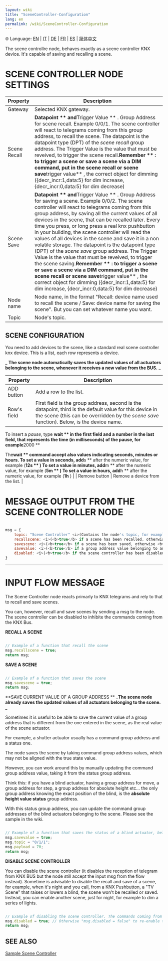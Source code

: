 ```yaml
---
layout: wiki
title: "SceneController-Configuration"
lang: en
permalink: /wiki/SceneController-Configuration
---
```

🌐 Language: [EN](https://supergiovane.github.io/node-red-contrib-knx-ultimate/wiki/SceneController-Configuration) | [IT](https://supergiovane.github.io/node-red-contrib-knx-ultimate/wiki/it-SceneController-Configuration) | [DE](https://supergiovane.github.io/node-red-contrib-knx-ultimate/wiki/de-SceneController-Configuration) | [FR](https://supergiovane.github.io/node-red-contrib-knx-ultimate/wiki/fr-SceneController-Configuration) | [ES](https://supergiovane.github.io/node-red-contrib-knx-ultimate/wiki/es-SceneController-Configuration) | [简体中文](https://supergiovane.github.io/node-red-contrib-knx-ultimate/wiki/zh-CN-SceneController-Configuration)

The scene controllre node, behaves exactly as a scene controller KNX device. It's capable of saving and recalling a scene.

# SCENE CONTROLLER NODE SETTINGS

| Property | Description |
| ------------ | ---------------------------------------------------------------------------------------------------- |
| Gateway | Selected KNX gateway. |
| Scene Recall | **Datapoint ** and**Trigger Value ** . Group Address for scene recall. Example 0/0/1. The scene controller will react to telegrams coming from this group address, to recall the scene. The datapoint is the datapoint type (DPT) of the _scene recall_ group address. The Trigger Value is the value that must be reveived, to trigger the scene recall.**Remember ** : to trigger a scene or save a scene via a DIM command, put in the scene recall or scene save**trigger value** , the correct object for dimming ({decr\_incr:1,data:5} for dim increase, {decr\_incr:0,data:5} for dim decrease) |
| Scene Save | **Datapoint ** and**Trigger Value ** . Group Address for saving a scene. Example 0/0/2. The scene controller will react to telegrams coming from this group address, by saving all the current values of all devices in the scene, that can be recalled later. Every time you press, or long press a real knx pushbutton in your building, the scene controller will read the values of all devices in the scene and save it in a non volatile storage. The datapoint is the datapoint type (DPT) of the _scene save_ group address. The Trigger Value is the value that must be reveived, to trigger the scene saving.**Remember ** : to trigger a scene or save a scene via a DIM command, put in the scene recall or scene save**trigger value** , the correct object for dimming ({decr\_incr:1,data:5} for dim increase, {decr\_incr:0,data:5} for dim decrease) |
| Node name | Node name, in the format "Recall: device name used to recall the scene / Save: device name for saving the scene". But you can set whatever name you want. |
| Topic | Node's topic. |

## SCENE CONFIGURATION

You need to add devices to the scene, like a standard real scene controller knx device. This is a list, each row represents a device.

_ **The scene node automatically saves the updated values of all actuators belonging to the scene, whenever it receives a new value from the BUS.** _

| Property | Description |
| ------------- | ---------------------------------------------------------------------------------------------------- |
| ADD button | Add a row to the list. |
| Row's field | First field is the group address, second is the datapoint, third is the default value for this device in the scene (this can be overridden by the _scene save_ function). Below, is the device name.
 To insert a _pause_, type **wait ** in the first field and a number in the last field, that represents the time (in milliseconds) of the pause, for example**2000 ** 

The**wait ** command accept also values indicating seconds, minutes or hours.
To set a value in seconds, add**s ** after the numeric value, for example (**12s ** )
To set a value in minutes, add**m ** after the numeric value, for example (**5m ** )
To set a value in hours, add**h ** after the numeric value, for example (**1h** ) |
| Remove button | Remove a device from the list. |

# MESSAGE OUTPUT FROM THE SCENE CONTROLLER NODE

```javascript

msg = {
    topic: "Scene Controller" <i>(Contains the node's topic, for example "MyTopic").</i>
    recallscene: <i>(<b>true</b> if a scene has been recalled, otherwise <b>false</b>).</i> 
    savescene: <i>(<b>true</b> if a scene has been saved, otherwise <b>false</b>).</i> 
    savevalue: <i>(<b>true</b> if a group address value belonging to an actuator in the scene, has been manually saved by a msg input, otherwise <b>false</b>).</i> 
    disabled: <i>(<b>true</b> if the scene controller has been disabled via input message msg.disabled = true, otherwise <b>false</b>).</i> 
}

```

---

# INPUT FLOW MESSAGE

The Scene Controller node reacts primarly to KNX telegrams and rely to that to recall and save scenes.

You can, however, recall and save scenes by sending a msg to the node. The scene controller can be disabled to inhibite the commands coming from the KNX Bus.

**RECALL A SCENE**

```javascript

// Example of a function that recall the scene
msg.recallscene = true; 
return msg;

```

**SAVE A SCENE**

```javascript

// Example of a function that saves the scene
msg.savescene = true; 
return msg;

```

**SAVE CURRENT VALUE OF A GROUP ADDRESS ** _**The scene node already saves the updated values of all actuators belonging to the scene.** _

Sometimes it is useful to be able to save the current value of a group address that is different from the one entered in the scene, as the real value of the scene actuator.

For example, a shutter actuator usually has a command group address and a status one.

The node saves the scene by taking command group address values, which may not be aligned with the true state value.

However, you can work around this by manually updating the command group address value, taking it from the status group address.

Think this: if you have a blind actuator, having a group address for move, a group address for step, a group address for absolute height etc... the only group address knowing the exact position of the blind, is the **absolute height value status** group address. 

With this status group address, you can update the command group addresses of the blind actuators belonging to the scene. Please see the sample in the wiki.

```javascript

// Example of a function that saves the status of a blind actuator, belongind to the scene.
msg.savevalue = true; 
msg.topic = "0/1/1";
msg.payload = 70;
return msg;

```

**DISABLE SCENE CONTROLLER**

You can disable the scene controller (it disables the reception of telegram from KNX BUS but the node still accept the input msg from the flow instead). Sometime is advisable to disable the recall and save of a scene, for example, when it's night and you call, from a KNX Pushbutton, a "TV Scene" that raises or lowers a blind, the scene won't be recalled or saved. Instead, you can enable another scene, just for night, for example to dim a series of lights.

```javascript

// Example of disabling the scene controller. The commands coming from KNX BUS will be disabled. The node still accept the input msg from the flow instead!
msg.disabled = true; // Otherwise "msg.disabled = false" to re-enable the node.
return msg;

```

## SEE ALSO

[Sample Scene Controller](https://supergiovane.github.io/node-red-contrib-knx-ultimate/wiki/Sample-Scene-Node)
